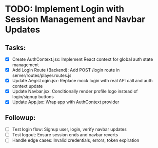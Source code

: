 # TODO: Implement Login with Session Management and Navbar Updates

## Tasks:
- [x] Create AuthContext.jsx: Implement React context for global auth state management
- [x] Add Login Route (Backend): Add POST /login route in server/routes/player.routes.js
- [x] Update AegisLogin.jsx: Replace mock login with real API call and auth context update
- [x] Update Navbar.jsx: Conditionally render profile logo instead of login/signup buttons
- [x] Update App.jsx: Wrap app with AuthContext provider

## Followup:
- [ ] Test login flow: Signup user, login, verify navbar updates
- [ ] Test logout: Ensure session ends and navbar reverts
- [ ] Handle edge cases: Invalid credentials, errors, token expiration
